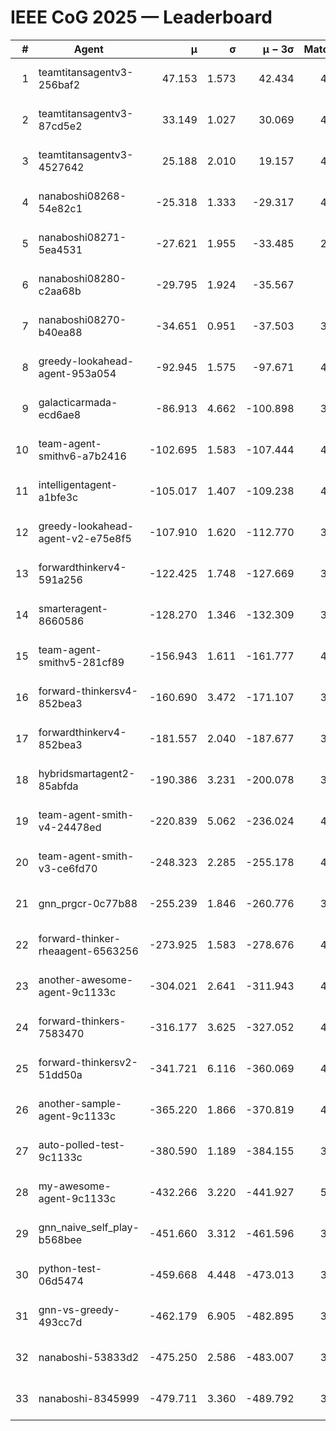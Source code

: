 # IEEE CoG 2025 — Leaderboard

| # | Agent | μ | σ | μ − 3σ | Matches | Updated |
|---:|---|---:|---:|---:|---:|---|
| 1 | teamtitansagentv3-256baf2 | 47.153 | 1.573 | 42.434 | 4512 | 2025-08-28 10:03 |
| 2 | teamtitansagentv3-87cd5e2 | 33.149 | 1.027 | 30.069 | 4298 | 2025-08-28 10:03 |
| 3 | teamtitansagentv3-4527642 | 25.188 | 2.010 | 19.157 | 4374 | 2025-08-28 10:03 |
| 4 | nanaboshi08268-54e82c1 | -25.318 | 1.333 | -29.317 | 4258 | 2025-08-28 10:03 |
| 5 | nanaboshi08271-5ea4531 | -27.621 | 1.955 | -33.485 | 2800 | 2025-08-28 10:03 |
| 6 | nanaboshi08280-c2aa68b | -29.795 | 1.924 | -35.567 | 940 | 2025-08-28 10:03 |
| 7 | nanaboshi08270-b40ea88 | -34.651 | 0.951 | -37.503 | 3258 | 2025-08-28 10:03 |
| 8 | greedy-lookahead-agent-953a054 | -92.945 | 1.575 | -97.671 | 4090 | 2025-08-28 10:03 |
| 9 | galacticarmada-ecd6ae8 | -86.913 | 4.662 | -100.898 | 3840 | 2025-08-28 10:03 |
| 10 | team-agent-smithv6-a7b2416 | -102.695 | 1.583 | -107.444 | 4560 | 2025-08-28 10:03 |
| 11 | intelligentagent-a1bfe3c | -105.017 | 1.407 | -109.238 | 4108 | 2025-08-28 10:03 |
| 12 | greedy-lookahead-agent-v2-e75e8f5 | -107.910 | 1.620 | -112.770 | 3350 | 2025-08-28 10:03 |
| 13 | forwardthinkerv4-591a256 | -122.425 | 1.748 | -127.669 | 3724 | 2025-08-28 10:03 |
| 14 | smarteragent-8660586 | -128.270 | 1.346 | -132.309 | 3529 | 2025-08-28 10:03 |
| 15 | team-agent-smithv5-281cf89 | -156.943 | 1.611 | -161.777 | 4240 | 2025-08-28 10:03 |
| 16 | forward-thinkersv4-852bea3 | -160.690 | 3.472 | -171.107 | 3523 | 2025-08-28 10:03 |
| 17 | forwardthinkerv4-852bea3 | -181.557 | 2.040 | -187.677 | 3295 | 2025-08-28 10:03 |
| 18 | hybridsmartagent2-85abfda | -190.386 | 3.231 | -200.078 | 3525 | 2025-08-28 10:03 |
| 19 | team-agent-smith-v4-24478ed | -220.839 | 5.062 | -236.024 | 4174 | 2025-08-28 10:03 |
| 20 | team-agent-smith-v3-ce6fd70 | -248.323 | 2.285 | -255.178 | 4454 | 2025-08-28 10:03 |
| 21 | gnn_prgcr-0c77b88 | -255.239 | 1.846 | -260.776 | 3620 | 2025-08-28 10:03 |
| 22 | forward-thinker-rheaagent-6563256 | -273.925 | 1.583 | -278.676 | 4562 | 2025-08-28 10:03 |
| 23 | another-awesome-agent-9c1133c | -304.021 | 2.641 | -311.943 | 4840 | 2025-08-28 10:03 |
| 24 | forward-thinkers-7583470 | -316.177 | 3.625 | -327.052 | 4380 | 2025-08-28 10:03 |
| 25 | forward-thinkersv2-51dd50a | -341.721 | 6.116 | -360.069 | 4542 | 2025-08-28 10:03 |
| 26 | another-sample-agent-9c1133c | -365.220 | 1.866 | -370.819 | 4540 | 2025-08-28 10:03 |
| 27 | auto-polled-test-9c1133c | -380.590 | 1.189 | -384.155 | 3980 | 2025-08-28 10:03 |
| 28 | my-awesome-agent-9c1133c | -432.266 | 3.220 | -441.927 | 5120 | 2025-08-28 10:03 |
| 29 | gnn_naive_self_play-b568bee | -451.660 | 3.312 | -461.596 | 3180 | 2025-08-28 10:03 |
| 30 | python-test-06d5474 | -459.668 | 4.448 | -473.013 | 3870 | 2025-08-28 10:03 |
| 31 | gnn-vs-greedy-493cc7d | -462.179 | 6.905 | -482.895 | 3980 | 2025-08-28 10:03 |
| 32 | nanaboshi-53833d2 | -475.250 | 2.586 | -483.007 | 3640 | 2025-08-28 10:03 |
| 33 | nanaboshi-8345999 | -479.711 | 3.360 | -489.792 | 3690 | 2025-08-28 10:03 |
